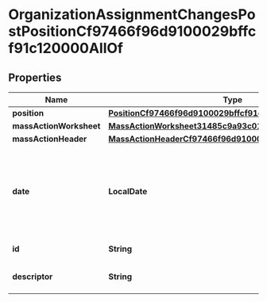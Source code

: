 

# OrganizationAssignmentChangesPostPositionCf97466f96d9100029bffcf91c120000AllOf


## Properties

| Name | Type | Description | Notes |
|------------ | ------------- | ------------- | -------------|
|**position** | [**PositionCf97466f96d9100029bffcf91c120001**](PositionCf97466f96d9100029bffcf91c120001.md) |  |  |
|**massActionWorksheet** | [**MassActionWorksheet31485c9a93c0100007276cf4e5640000**](MassActionWorksheet31485c9a93c0100007276cf4e5640000.md) |  |  [optional] |
|**massActionHeader** | [**MassActionHeaderCf97466f96d910002bd32afbf0000001**](MassActionHeaderCf97466f96d910002bd32afbf0000001.md) |  |  [optional] |
|**date** | **LocalDate** | The effective date of the business process event using the yyyy-mm-dd format. |  |
|**id** | **String** | Id of the instance |  [optional] |
|**descriptor** | **String** | A preview of the instance |  [optional] |



